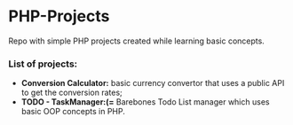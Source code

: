 # PHP-Projects
Repo with simple PHP projects created while learning basic concepts.

### List of projects:
  * **Conversion Calculator:** basic currency convertor that uses a public API to get the conversion rates;
  * **TODO - TaskManager:(=** Barebones Todo List manager which uses basic OOP concepts in PHP. 
